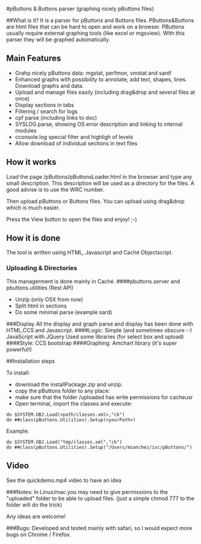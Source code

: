 #pButtons & Buttons parser (graphing nicely pButtons files)

##What is it? 
It is a parser for pButtons and Buttons files. PButtons&Buttons are html files that can be hard to open and work on a browser. 
PButtons usually require external graphing tools (like excel or mgsview). With this parser they will be graphed automatically. 

## Main Features
* Grahp nicely pButtons data: mgstat, perfmon, vmstat and sard!
* Enhanced graphs with possibility to annotate, add text, shapes, lines. Download graphs and data.
* Upload and manage files easily (including drag&drop and several files at once)
* Display sections in tabs
* Filtering / search for logs
* cpf parse (including links to doc)
* SYSLOG parse, showing OS error description and linking to internal modules
* cconsole.log special filter and highligh of levels
* Allow download of individual sections in text files

## How it works
Load the page /pButtons/pButtonsLoader.html in the browser and type any small description. This description will be used as a directory for the files. A good advise is to use the WRC number.

Then upload pButtons or Buttons files. You can upload using drag&drop which is much easier. 

Press the View button to open the files and enjoy! ;-)

## How it is done
The tool is written using HTML, Javascript and Caché Objectscript. 

### Uploading & Directories 
 This managerment is done mainly in Caché. 
####pbuttons.server and pbuttons.utilities (Rest API)
* Unzip (only OSX from now) 
* Split html in sections
* Do some minimal parse (example sard)

###Display
All the display and graph parse and display has been done with HTML,CCS and Javascript.
####Logic:
    Simple (and sometimes obscure :-) JavaScript with JQuery
    Used some libraries (for select box and upload)
####Style:
    CCS bootstrap 
####Graphing: 
    Amchart library (it's super powerful!)

##Installation steps 

To install:
- download the installPackage.zip and unzip.
- copy the pButtons folder to any place: <yourPath>
- make sure that the folder <yourPath>/uploaded has write permissions for cacheusr
- Open terminal, import the classes and execute:

```
do $SYSTEM.OBJ.Load(<path/classes.xml>,"ck")
do ##class(pButtons.Utilities).Setup(<yourPath>)
```

Example: 

```
do $SYSTEM.OBJ.Load("tmp/classes.xml","ck")
do ##class(pButtons.Utilities).Setup("/Users/msanchez/isc/pButtons/")
```

## Video
See the quickdemo.mp4 video to have an idea 


###Notes: 
 In Linux/mac you may need to give permissions to the "uploaded" folder to be able to upload files. 
(just a simple chmod 777 to the folder will do the trick)

Any ideas are welcome!

###Bugs: 
 Developed and tested mainly with safari, so I would expect more bugs on Chrome / Firefox.  
 
